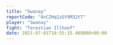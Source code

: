 ```yaml
---
title: "Swanay"
reportCode: "4nCZHq1zGY9M32tT"
player: "Swanay"
fight: "Terestian Illhoof"
date: 2021-07-01T18:55:15.468000+00:00
---
```

